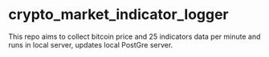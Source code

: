 # crypto_market_indicator_logger
This repo aims to collect bitcoin price and 25 indicators data per minute and runs in local server, updates local PostGre server.
